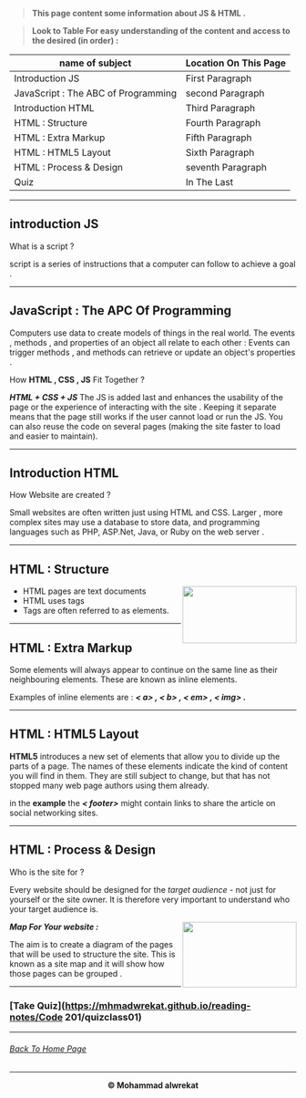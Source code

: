 > **This page content some information about JS & HTML .**

> **Look to Table For easy understanding of the content and access to the desired (in order) :**

|name of subject      | Location On This Page
|---------------------|---------------------|
|Introduction JS|First Paragraph|
|JavaScript : The ABC of Programming |second Paragraph|
|Introduction HTML|Third Paragraph|
|HTML : Structure   |Fourth Paragraph|
|HTML : Extra Markup |Fifth Paragraph|
|HTML : HTML5 Layout |Sixth Paragraph|
|HTML : Process & Design |seventh Paragraph|
|Quiz  |In The Last|

---
## introduction JS
What is a script ? 

script is a series of instructions that a computer can follow to achieve a goal .

---
## JavaScript : The APC Of Programming 
Computers use data to create models of things in the real world.
The events , methods , and properties of an object all relate to each other : Events can trigger methods , and methods can retrieve or update an object's properties .


How **HTML , CSS , JS** Fit Together ?

***HTML + CSS + JS***  The JS is added last and enhances the usability of the page or the experience of interacting with the site .
Keeping it separate means that the page still works if the user cannot load or run the JS. You can also reuse the code on several pages (making the site faster to load
and easier to maintain).

---
## Introduction HTML
How Website are created ?

Small websites are often written just using HTML and CSS.
Larger , more complex sites may use a database to store data, and programming languages such as PHP, ASP.Net, Java, or Ruby on the web server .

---

## HTML : Structure
<img align="right" src="https://csveda.com/wp-content/uploads/2020/02/HTML_Structure.png" width="200" height="100">


* HTML  pages are text documents
* HTML uses tags
* Tags are often referred  to as elements.


---
## HTML : Extra Markup
Some elements will always appear to continue on the same line as their neighbouring elements. These are known as inline elements.

Examples of inline elements are :
***< a> , < b> , < em> , < img> .***

---
## HTML : HTML5 Layout
**HTML5** introduces a new set of elements that allow you to divide up the parts of a page. The names of these elements indicate the kind of content you will find in them. They are still subject to change, but that has not stopped many web page authors using them already.

in the **example** the ***< footer>*** might contain links to share the article on social networking sites.

---
## HTML : Process & Design
Who is the site for ?

Every website should be designed for the *target audience* - not just for yourself or the site owner. It is therefore very important to understand who your target audience is.

<img align="right" src="https://i.pinimg.com/originals/1c/c5/f4/1cc5f4ec000969f11eedf4dbe0f8c9d8.png" width="200" height ="115">

***Map For Your website :***

The aim is to create a diagram
of the pages that will be used
to structure the site. This is
known as a site map and it will
show how those pages can be
grouped .

---
### [Take Quiz](https://mhmadwrekat.github.io/reading-notes/Code 201/quizclass01)

---
###### [Back To Home Page](https://mhmadwrekat.github.io/reading-notes)


---
<b>
<p align="center">
© Mohammad alwrekat
</p>